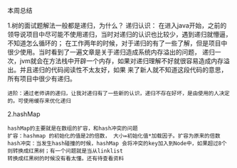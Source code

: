 本周总结

1.树的面试题解法一般都是递归，为什么？
	递归认识：
		在进入java开始，之前的领导说项目中尽可能不使用递归，当时对递归的认识也比较少，遇到递归就懵逼，不知道怎么循环的；
		在工作两年的时候，对于递归的有了一些了解，但是项目中很少使用。当时看到了一遍文章是关于递归造成系统内存溢出的问题，
		递归一次，jvm就会在方法栈中开辟一个内存，如果对递归理解不好就很容易造成内存溢出。并且递归的代码阅读性不太友好，如果
		来了新人就不知道这段代码的意思，所有项目中很少有递归。

	进阶：通过老师讲的递归，让我对递归有了一些新的认识，递归不存在好坏，是由使用的人决定的。可使用缓存来优化递归


2.hashMap

	hashMap的主要就是在数组的扩容，和hash冲突的问题
	扩容：hashmap 的初始化的值是2的倍数， 大小=初始化值*加载因子。扩容为原来的倍数
	hash冲突：当发生hash碰撞的时候，hashMap 会将冲突的key加入到Node中，如果超过8个则转换成红黑树；有一个问题就是当从linklist
	转换成红黑树的时候没有看太懂。还有待查看资料